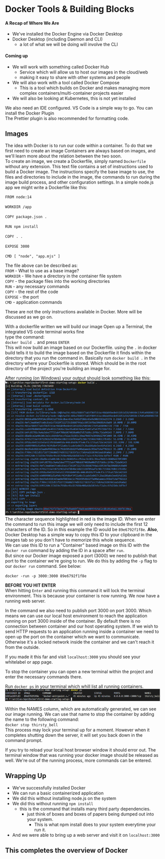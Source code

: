 # Docker Tools & Building Blocks

#### A Recap of Where We Are
- We've installed the Docker Engine via Docker Desktop
- Docker Desktop (including Daemon and CLI)
  - a lot of what we will be doing will involve the CLI

#### Coming up
- We will work with something called Docker Hub
  - Service which will allow us to host our images in the cloud/web
  - making it easy to share with other systems and people
- We will also work with a tool called Docker Compose
  - This is a tool which builds on Docker and makes managing more complex containers/multi-container projects easier
- We will also be looking at Kubernetes, this is not yet installed

We also need an IDE configured. VS Code is a simple way to go. You can install the Docker Plugin  
The Prettier plugin is also recommended for formatting code.

## Images
The idea with Docker is to run our code within a container. To do that we first need to create an image 
Containers are always based on images, and we'll learn more about the relation between the two soon.  
To create an image, we create a Dockerfile, simply named `Dockerfile` without any extension. This text file contains a set of instructions used to build a Docker image. The instructions specify  the base image to use, the files and directories to include in the image, the commands to run during the image build process, and other configuration settings. In a simple node.js app we might write a Dockerfile like this:  
```
FROM node:14

WORKDIR /app

COPY package.json .

RUN npm install

COPY . .

EXPOSE 3000

CMD [ "node", "app.mjs" ]
```

The file above can be described as:  
`FROM` - What to use as a base image?  
`WORKDIR` - We have a directory in the container file system  
`COPY` - the package files into the working directories  
`RUN` - any necessary commands  
`COPY` - the rest of the code  
`EXPOSE` - the port  
`CMD` - application commands

These are not the only instructions available in Docker. More will be discussed as we go on.  

With a dockerfile written we will build our image
Open up a Terminal, the integrated VS code terminal works fine  
type the command:  
`docker build .` and press `ENTER`  
This will now build an image based on our Dockerfile. using the `.` in docker build tells it to build the image based on the Dockerfile it finds within the directory that you run the command in. Basically run `docker build .` in the directory where your Dockerfile is stored. Which should be in the root directory of the project you're building an image for.  

After running (on Windows) your output should look something like this:  
![](img/00-image-building.png)  
The character sequence highlighted in red is the image ID. When we enter the command to run this image we will only need to include the first 12 characters of the ID. So in this example the ID would be `89e6792f1f8e`.
**Also**, Docker Desktop has a simple way to copy this ID to your clipboard in the Images tab so you don't have to memorize this whole sequence.  
We can use this ID to run a "Container" based image on this ID with the `docker run` command by adding the ID in a space after `run`.  
But since our Docker image exposed a port (3000) we need to publish that port to the container we're going to run. We do this by adding the `-p` flag to our `docker run` command. See below:
  
`docker -run -p 3000:3000 89e6792f1f8e`  
  
**BEFORE YOU HIT ENTER**  
When hitting `Enter` and running this command it will lock the terminal environment. This is because your container is now running. We now have a running web server.  

In the command we also need to publish port 3000 on port 3000. Which means we can use our local host environment to reach the application running on port 3000 inside of the container. By default there is no connection between container and our host operating system. If we wish to send HTTP requests to an application running inside a container we need to open up the port on the container which we want to communicate. Otherwise it's a locked network inside the container and we can't reach it from the outside.

If you made it this far and visit `localhost:3000` you should see your whitelabel or app page.

To stop the container you can open a new terminal within the project and enter the necessary commands there.

Run `docker ps` in your terminal which whill list all running containers.  
![](img/01-image-running.png)  

Within the NAMES column, which are automatically generated, we can see our image running. We can use that name to stop the container by adding the name to the following command:  
`docker stop thirsty_bell`  
This process may lock your terminal up for a moment. However when it completes shutting down the server, it will set you back down in the command prompt.  

If you try to reload your local host browser window it should error out. The terminal window that was running your docker image should be released as well. We're out of the running process, more commands can be entered.  

## Wrapping Up
- We've successfully installed Docker
- We can run a basic containerized application
- We did this without installing node.js on the system
- We did this without running `npm install`
	+ this is the command that installs many third party dependencies.
		* just think of boxes and boxes of papers being dumped out into your system.
			- This is what npm install does to your system everytime your run it.
- And we were able to bring up a web server and visit it on `localhost:3000`

## This completes the overview of Docker
